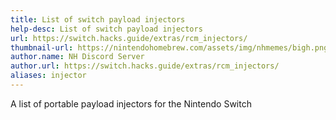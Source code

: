 ```yaml
---
title: List of switch payload injectors
help-desc: List of switch payload injectors
url: https://switch.hacks.guide/extras/rcm_injectors/
thumbnail-url: https://nintendohomebrew.com/assets/img/nhmemes/bigh.png
author.name: NH Discord Server
author.url: https://switch.hacks.guide/extras/rcm_injectors/
aliases: injector
---
```


A list of portable payload injectors for the Nintendo Switch
